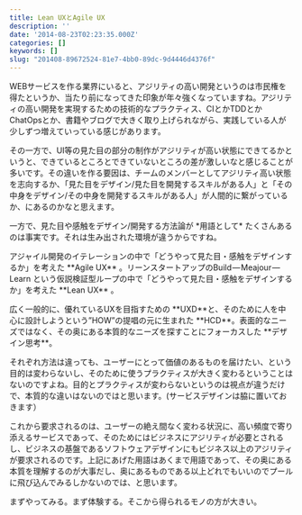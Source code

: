 ```yaml
---
title: Lean UXとAgile UX
description: ''
date: '2014-08-23T02:23:35.000Z'
categories: []
keywords: []
slug: "201408-89672524-81e7-4bb0-89dc-9d4446d4376f"
---
```

WEBサービスを作る業界にいると、アジリティの高い開発というのは市民権を得たというか、当たり前になってきた印象が年々強くなっていますね。アジリティの高い開発を実現するための技術的なプラクティス、CIとかTDDとかChatOpsとか、書籍やブログで大きく取り上げられながら、実践している人が少しずつ増えていっている感じがあります。

その一方で、UI等の見た目の部分の制作がアジリティが高い状態にできてるかというと、できているところとできていないところの差が激しいなと感じることが多いです。その違いを作る要因は、チームのメンバーとしてアジリティ高い状態を志向するか、「見た目をデザイン/見た目を開発するスキルがある人」と「その中身をデザイン/その中身を開発するスキルがある人」が人間的に繋がっているか、にあるのかなと思えます。

一方で、見た目や感触をデザイン/開発する方法論が \*用語として\* たくさんあるのは事実です。それは生み出された環境が違うからですね。

アジャイル開発のイテレーションの中で「どうやって見た目・感触をデザインするか」を考えた \*\*Agile UX\*\* 。リーンスタートアップのBuild — Meajour — Learn という仮説検証型ループの中で「どうやって見た目・感触をデザインするか」を考えた \*\*Lean UX\*\* 。

広く一般的に、優れているUXを目指すための \*\*UXD\*\*と、そのために人を中心に設計しようという”HOW”の提唱の元に生まれた \*\*HCD\*\*。表面的なニーズではなく、その奥にある本質的なニーズを探すことにフォーカスした \*\*デザイン思考\*\*。

それぞれ方法は違っても、ユーザーにとって価値のあるものを届けたい、という目的は変わらないし、そのために使うプラクティスが大きく変わるということはないのですよね。目的とプラクティスが変わらないというのは視点が違うだけで、本質的な違いはないのではと思います。(サービスデザインは脇に置いておきます）

これから要求されるのは、ユーザーの絶え間なく変わる状況に、高い頻度で寄り添えるサービスであって、そのためにはビジネスにアジリティが必要とされるし、ビジネスの基盤であるソフトウェアデザインにもビジネス以上のアジリティが要求されるのです。上記にあげた用語はあくまで用語であって、その奥にある本質を理解するのが大事だし、奥にあるものである以上どれでもいいのでプールに飛び込んでみるしかないのでは、と思います。

まずやってみる。まず体験する。そこから得られるモノの方が大きい。